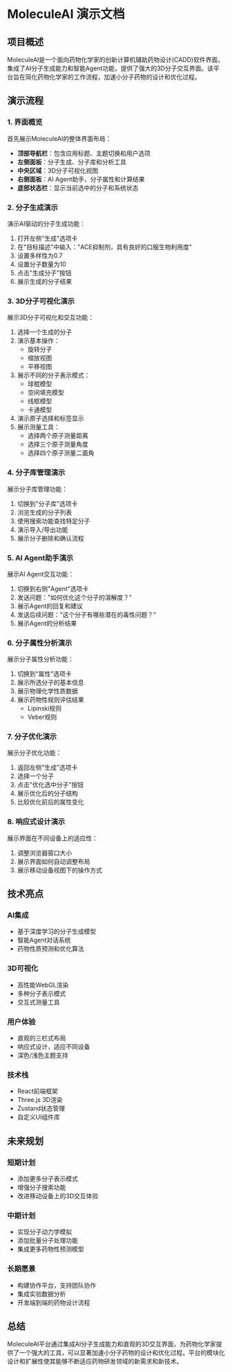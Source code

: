 # MoleculeAI 演示文档

## 项目概述

MoleculeAI是一个面向药物化学家的创新计算机辅助药物设计(CADD)软件界面，集成了AI分子生成能力和智能Agent功能，提供了强大的3D分子交互界面。该平台旨在简化药物化学家的工作流程，加速小分子药物的设计和优化过程。

## 演示流程

### 1. 界面概览

首先展示MoleculeAI的整体界面布局：

- **顶部导航栏**：包含应用标题、主题切换和用户选项
- **左侧面板**：分子生成、分子库和分析工具
- **中央区域**：3D分子可视化视图
- **右侧面板**：AI Agent助手、分子属性和计算结果
- **底部状态栏**：显示当前选中的分子和系统状态

### 2. 分子生成演示

演示AI驱动的分子生成功能：

1. 打开左侧"生成"选项卡
2. 在"目标描述"中输入："ACE抑制剂，具有良好的口服生物利用度"
3. 设置多样性为0.7
4. 设置分子数量为10
5. 点击"生成分子"按钮
6. 展示生成的分子结果

### 3. 3D分子可视化演示

展示3D分子可视化和交互功能：

1. 选择一个生成的分子
2. 演示基本操作：
   - 旋转分子
   - 缩放视图
   - 平移视图
3. 展示不同的分子表示模式：
   - 球棍模型
   - 空间填充模型
   - 线框模型
   - 卡通模型
4. 演示原子选择和标签显示
5. 展示测量工具：
   - 选择两个原子测量距离
   - 选择三个原子测量角度
   - 选择四个原子测量二面角

### 4. 分子库管理演示

展示分子库管理功能：

1. 切换到"分子库"选项卡
2. 浏览生成的分子列表
3. 使用搜索功能查找特定分子
4. 演示导入/导出功能
5. 展示分子删除和确认流程

### 5. AI Agent助手演示

展示AI Agent交互功能：

1. 切换到右侧"Agent"选项卡
2. 发送问题："如何优化这个分子的溶解度？"
3. 展示Agent的回复和建议
4. 发送后续问题："这个分子有哪些潜在的毒性问题？"
5. 展示Agent的分析结果

### 6. 分子属性分析演示

展示分子属性分析功能：

1. 切换到"属性"选项卡
2. 展示所选分子的基本信息
3. 展示物理化学性质数据
4. 展示药物性规则评估结果
   - Lipinski规则
   - Veber规则

### 7. 分子优化演示

展示分子优化功能：

1. 返回左侧"生成"选项卡
2. 选择一个分子
3. 点击"优化选中分子"按钮
4. 展示优化后的分子结构
5. 比较优化前后的属性变化

### 8. 响应式设计演示

展示界面在不同设备上的适应性：

1. 调整浏览器窗口大小
2. 展示界面如何自动调整布局
3. 展示移动设备视图下的操作方式

## 技术亮点

### AI集成

- 基于深度学习的分子生成模型
- 智能Agent对话系统
- 药物性质预测和优化算法

### 3D可视化

- 高性能WebGL渲染
- 多种分子表示模式
- 交互式测量工具

### 用户体验

- 直观的三栏式布局
- 响应式设计，适应不同设备
- 深色/浅色主题支持

### 技术栈

- React前端框架
- Three.js 3D渲染
- Zustand状态管理
- 自定义UI组件库

## 未来规划

### 短期计划

- 添加更多分子表示模式
- 增强分子搜索功能
- 改进移动设备上的3D交互体验

### 中期计划

- 实现分子动力学模拟
- 添加批量分子处理功能
- 集成更多药物性预测模型

### 长期愿景

- 构建协作平台，支持团队协作
- 集成实验数据分析
- 开发端到端的药物设计流程

## 总结

MoleculeAI平台通过集成AI分子生成能力和直观的3D交互界面，为药物化学家提供了一个强大的工具，可以显著加速小分子药物的设计和优化过程。平台的模块化设计和扩展性使其能够不断适应药物研发领域的新需求和新技术。

